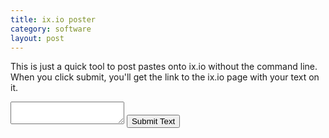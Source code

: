 ```yaml
---
title: ix.io poster
category: software
layout: post
---
```

This is just a quick tool to post pastes onto ix.io without the command line. When you click submit, you'll get the link to the ix.io page with your text on it.

<form action="http://ix.io" method="post">
  <textarea name="f:1"></textarea>
  <input type="submit" value="Submit Text"></input>
</form>
